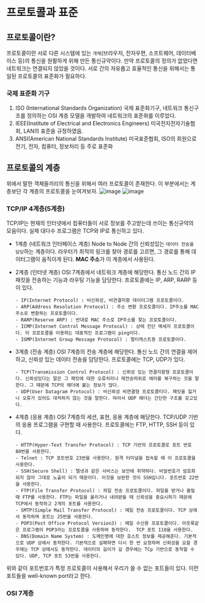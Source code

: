 # 프로토콜과 표준

## 프로토콜이란?

프로토콜이란 서로 다른 시스템에 있는 `개체`(브라우저, 전자우편, 소프트웨어, 데이터베이스 등)의 통신을 원활하게 위해 만든 통신규약이다. 만약 프로토콜의 정의가 없었다면 네트워크는 연결되지 않았을 것이다. 서로 간의 자유롭고 효율적인 통신을 위해서는 통일된 프로토콜의 표준화가 필요하다.

### 국제 표준화 기구

1. ISO (International Standards Organization)
   국제 표준화기구, 네트워크 통신구조를 정의하는 OSI 계층 모델을 개발하여 네트워크의 표준화를 이루었다.
2. IEEE(Institute of Electrical and Electronics Engineers)
   미국전지전자기술협회, LAN의 표준을 규정하였음.
3. ANSI(American National Standards Institute)
   미국표준협회, ISO의 회원으로 전기, 전자, 컴퓨터, 정보처리 등 주로 표준화

## 프로토콜의 계층

위에서 말한 객체들끼리의 통신을 위해서 여러 프로토콜이 존재한다. 이 부분에서는 계층보단 각 계층의 프로토콜을 눈여겨보자.
![image](https://user-images.githubusercontent.com/31172248/143675379-0d7b5ef0-935f-4182-9316-38cfe929ebef.png)
![image](https://t1.daumcdn.net/cfile/tistory/213F623C566BAE253B)

### TCP/IP 4계층(5계층)

TCP/IP는 현재의 인터넷에서 컴퓨터들이 서로 정보를 주고받는데 쓰이는 통신규약의 모음이다. 실제 대다수 프로그램은 TCP와 IP로 통신하고 있다.

- 1계층 (네트워크 인터페이스 계층)
  Node to Node 간의 신뢰성있는 `데이터 전송을 담당`하는 계층이다. 라우터가 최적의 링크를 찾아 경로를 고르면, 그 경로를 통해 데이터그램이 움직이게 된다. **MAC 주소**가 이 계층에서 사용된다.

- 2계층 (인터넷 계층)
  OSI 7계층에서 네트워크 계층에 해당한다. 통신 노드 간의 IP패킷을 전송하는 기능과 라우팅 기능을 담당한다. 프로토콜에는 IP, ARP, RARP 등이 있다.

      - IP(Internet Protocol) : 비신뢰성, 비연결지향 데이터그램 프로토콜이다.  
      - ARP(Address Resolution Protocol) : 주소 변환 프로토콜이다. IP주소를 MAC주소로 변환하는 프로토콜이다.  
      - RARP(Reserve ARP) : 반대로 MAC 주소로 IP주소를 찾는 프로토콜이다.  
      - ICMP(Internet Control Message Protocol) : 상태 진단 메세지 프로토콜이다. 이 프로토콜을 이용하는 대표적인 프로그램이 ping이다.  
      - IGMP(Internet Group Message Protocol) : 멀티캐스트용 프로토콜이다.  

- 3계층 (전송 계층)
  OSI 7계층의 전송 계층에 해당한다. 통신 노드 간의 연결을 제어하고, 신뢰성 있는 데이터 전송을 담당한다. 프로토콜에는 TCP, UDP가 있다.  
  
      - TCP(Transmission Control Protocol) : 신뢰성 있는 연결지향형 프로토콜이다. 신뢰성있다는 말은 그 패킷에 대한 오류처리나 재전송따위로 에러를 복구하는 것을 말한다. 그 때문에 TCP의 헤더에 붙는 정보가 많다. 
      - UDP(User Datagram Protocol) : 비신뢰성 비연결형 프로토콜티다. 패킷을 잃거나 오류가 있어도 대처하지 않는 것을 말한다. 따라서 UDP 헤더는 간단한 구조를 갖고있다.  

- 4계층 (응용 계층)
  OSI 7계층의 세션, 표현, 응용 계층에 해당한다. TCP/UDP 기반의 응용 프로그램을 구현할 때 사용한다. 프로토콜에는 FTP, HTTP, SSH 등이 있다. 
  
      - HTTP(Hyper-Text Transfer Protocol) : TCP 기반의 프로토콜로 포트 번호 80번을 사용한다. 
      - Telnet : TCP 포트번호 23번을 사용한다. 원격 터미널을 접속할 때 이 프로토콜을 사용한다. 
      - SSH(Secure Shell) : 텔넷과 같은 서비스는 보안에 취약하다. 비밀번호가 암호화되지 않아 그대로 노출이 되기 때문이다. 이것을 보완한 것이 SSH입니다. 포트번호 22번을 사용한다. 
      - FTP(File Transfer Protocol) : 파일 전송 프로토콜이다. 파일을 받거나 올릴 때 FTP를 사용한다. FTP는 파일을 올리거나 내려받을 때 신뢰성을 중요시하기 때문에 TCP에서 동작하고 2개의 포트를 사용한다.  
      - SMTP(Simple Mail Transfer Protocol) : 메일 전송 프로토콜이다. TCP 상에서 동작하며 포트는 25번을 사용한다.  
      - POP3(Post Office Protocol Version3) : 메일 수신용 프로토콜이다. 아웃룩같은 프로그램이 POP3라는 프로토콜을 사용하여 동작한다.  TCP 포트 110을 사용한다.  
      - DNS(Domain Name System) : 도메인명에 대한 호스트 정보를 제공해준다. 기본적으로 UDP 상에서 동작한다. 기본적으로 실패하면 다시 한 번 요청하며 신뢰성을 요할 경우에는 TCP 상에서도 동작한다. 데이터의 길이가 길 경우에는 TCp 기반으로 동작할 수 있다. UDP, TCP 포트 53번을 사용한다.

위와 같이 포트번호가 특정 프로토콜이 사용해서 우리가 쓸 수 없는 포트들이 있다. 이런 포트들을 well-known port라고 한다.

### OSI 7계층
